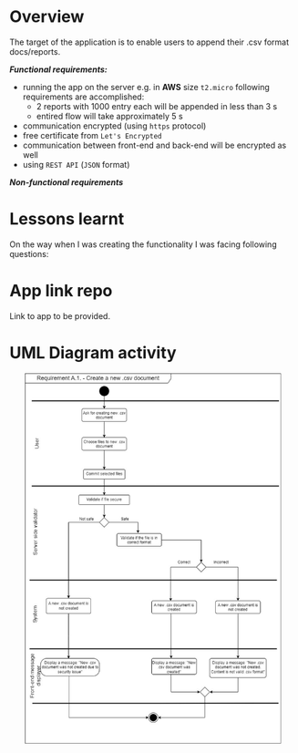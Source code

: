 # Overview
The target of the application is to enable users to append their .csv format docs/reports.

_**Functional requirements:**_

- running the app on the server e.g. in **AWS** size `t2.micro` following requirements are accomplished:
    - 2 reports with 1000 entry each will be appended in less than 3 s
    - entired flow will take approximately 5 s
- communication encrypted (using `https` protocol)
- free certificate from `Let's Encrypted`
- communication between front-end and back-end will be encrypted as well
- using `REST API` (`JSON` format)



_**Non-functional requirements**_


# Lessons learnt
On the way when I was creating the functionality I was facing following questions:



# App link repo
Link to app to be provided.


# UML Diagram activity

</p>
<p align="center">
<img src="https://github.com/szduniak-ba/CSV-file-creator/blob/main/UML%20Create%20a%20new%20document%20CSV.jpg" width="450">
</p>
